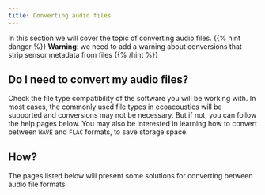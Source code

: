 ```yaml
---
title: Converting audio files
---
```


In this section we will cover the topic of converting audio files. 
{{% hint danger %}}
**Warning**: we need to add a warning about conversions that strip sensor
metadata from files
{{% /hint %}}

## Do I need to convert my audio files? 

Check the file type compatibility of the software you will be working with. In
most cases, the commonly used file types in ecoacoustics will be supported and
conversions may not be necessary. But if not, you can follow the help pages
below. You may also be interested in learning how to convert between `WAVE` and
`FLAC` formats, to save storage space. 

## How?

The pages listed below will present some solutions for converting between audio
file formats.




